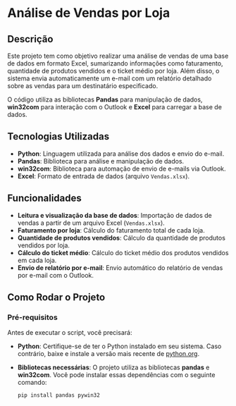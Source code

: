 # Análise de Vendas por Loja

## Descrição

Este projeto tem como objetivo realizar uma análise de vendas de uma base de dados em formato Excel, sumarizando informações como faturamento, quantidade de produtos vendidos e o ticket médio por loja. Além disso, o sistema envia automaticamente um e-mail com um relatório detalhado sobre as vendas para um destinatário especificado.

O código utiliza as bibliotecas **Pandas** para manipulação de dados, **win32com** para interação com o Outlook e **Excel** para carregar a base de dados.

## Tecnologias Utilizadas

- **Python**: Linguagem utilizada para análise dos dados e envio do e-mail.
- **Pandas**: Biblioteca para análise e manipulação de dados.
- **win32com**: Biblioteca para automação de envio de e-mails via Outlook.
- **Excel**: Formato de entrada de dados (arquivo `Vendas.xlsx`).

## Funcionalidades

- **Leitura e visualização da base de dados**: Importação de dados de vendas a partir de um arquivo Excel (`Vendas.xlsx`).
- **Faturamento por loja**: Cálculo do faturamento total de cada loja.
- **Quantidade de produtos vendidos**: Cálculo da quantidade de produtos vendidos por loja.
- **Cálculo do ticket médio**: Cálculo do ticket médio dos produtos vendidos em cada loja.
- **Envio de relatório por e-mail**: Envio automático do relatório de vendas por e-mail com o Outlook.

## Como Rodar o Projeto

### Pré-requisitos

Antes de executar o script, você precisará:

- **Python**: Certifique-se de ter o Python instalado em seu sistema. Caso contrário, baixe e instale a versão mais recente de [python.org](https://www.python.org/downloads/).
- **Bibliotecas necessárias**: O projeto utiliza as bibliotecas **pandas** e **win32com**. Você pode instalar essas dependências com o seguinte comando:

   ```bash
   pip install pandas pywin32


